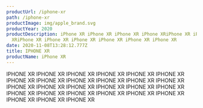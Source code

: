 ```yaml
---
productUrl: /iphone-xr
path: /iphone-xr
productImage: img/apple_brand.svg
productYear: 2020
productDescription: iPhone XR iPhone XR iPhone XR iPhone XRiPhone XR iPhone
  XRiPhone XR iPhone XR iPhone XR iPhone XR iPhone XR iPhone XR
date: 2020-11-08T13:28:12.777Z
title: IPHONE XR
productName: iPhone XR
---
```

IPHONE XR IPHONE XR IPHONE XR IPHONE XR IPHONE XR IPHONE XR IPHONE XR IPHONE XR IPHONE XR IPHONE XR IPHONE XR IPHONE XR IPHONE XR IPHONE XR IPHONE XR IPHONE XR IPHONE XR IPHONE XR IPHONE XR IPHONE XR IPHONE XR IPHONE XR IPHONE XR IPHONE XR IPHONE XR IPHONE XR IPHONE XR